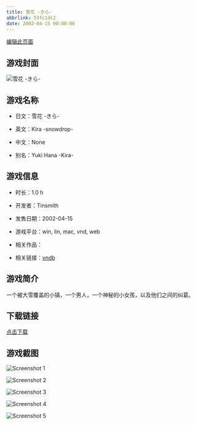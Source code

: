 ```yaml
---
title: 雪花 -きら-
abbrlink: 53fc1dc2
date: 2002-04-15 00:00:00
---
```

[编辑此页面](https://github.com/ACG-3/ADV3-source/blob/main/source/_posts/games/SNOW.md)

## 游戏封面

![雪花 -きら-](https://pan.timero.xyz/d/onedrive/img_lib_001/SNOW_cover.avif)


## 游戏名称

- 日文：雪花 -きら-
- 英文：Kira -snowdrop-
- 中文：None

- 别名：Yuki Hana -Kira-


## 游戏信息

- 时长：1.0 h
- 开发者：Tinsmith
- 发售日期：2002-04-15
- 游戏平台：win, lin, mac, vnd, web
- 相关作品：

- 相关链接：[vndb](https://vndb.org/v6)


## 游戏简介

一个被大雪覆盖的小镇，一个男人，一个神秘的小女孩，以及他们之间的纠葛。


## 下载链接

[点击下载](https://pan.timero.xyz/onedrive/adv_lib_001/SNOW)


## 游戏截图


![Screenshot 1](https://pan.timero.xyz/d/onedrive/img_lib_001/SNOW_Screenshot_1.avif)

![Screenshot 2](https://pan.timero.xyz/d/onedrive/img_lib_001/SNOW_Screenshot_2.avif)

![Screenshot 3](https://pan.timero.xyz/d/onedrive/img_lib_001/SNOW_Screenshot_3.avif)

![Screenshot 4](https://pan.timero.xyz/d/onedrive/img_lib_001/SNOW_Screenshot_4.avif)

![Screenshot 5](https://pan.timero.xyz/d/onedrive/img_lib_001/SNOW_Screenshot_5.avif)

